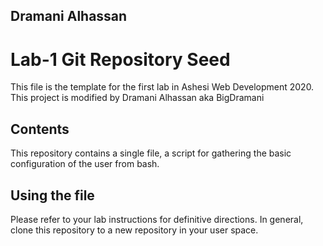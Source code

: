 ## Dramani Alhassan
# Lab-1 Git Repository Seed

This file is the template for the first lab in Ashesi Web Development 2020.
This project is modified by Dramani Alhassan aka BigDramani

## Contents

This repository contains a single file, a script for gathering the basic configuration of the user from bash.

## Using the file

Please refer to your lab instructions for definitive directions. In general, clone this repository to a new repository in your user space.
